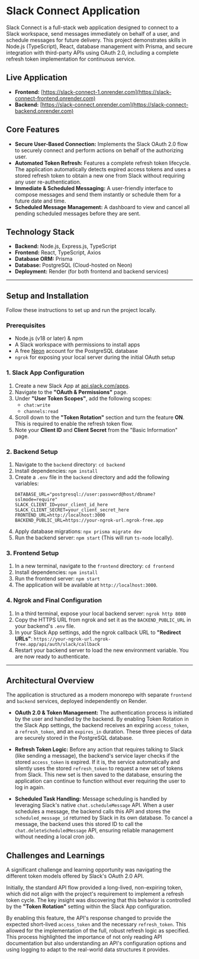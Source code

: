 # Slack Connect Application

Slack Connect is a full-stack web application designed to connect to a Slack workspace, send messages immediately on behalf of a user, and schedule messages for future delivery. This project demonstrates skills in Node.js (TypeScript), React, database management with Prisma, and secure integration with third-party APIs using OAuth 2.0, including a complete refresh token implementation for continuous service.

## Live Application

*   **Frontend:** [https://slack-connect-1.onrender.com](https://slack-connect-frontend.onrender.com)
*   **Backend:** [https://slack-connect.onrender.com](https://slack-connect-backend.onrender.com)

## Core Features

*   **Secure User-Based Connection:** Implements the Slack OAuth 2.0 flow to securely connect and perform actions on behalf of the authorizing user.
*   **Automated Token Refresh:** Features a complete refresh token lifecycle. The application automatically detects expired access tokens and uses a stored refresh token to obtain a new one from Slack without requiring any user re-authentication.
*   **Immediate & Scheduled Messaging:** A user-friendly interface to compose messages and send them instantly or schedule them for a future date and time.
*   **Scheduled Message Management:** A dashboard to view and cancel all pending scheduled messages before they are sent.

## Technology Stack

*   **Backend:** Node.js, Express.js, TypeScript
*   **Frontend:** React, TypeScript, Axios
*   **Database ORM:** Prisma
*   **Database:** PostgreSQL (Cloud-hosted on Neon)
*   **Deployment:** Render (for both frontend and backend services)

---

## Setup and Installation

Follow these instructions to set up and run the project locally.

### Prerequisites

*   Node.js (v18 or later) & npm
*   A Slack workspace with permissions to install apps
*   A free [Neon](https://neon.tech/) account for the PostgreSQL database
*   `ngrok` for exposing your local server during the initial OAuth setup

### 1. Slack App Configuration

1.  Create a new Slack App at [api.slack.com/apps](https://api.slack.com/apps).
2.  Navigate to the **"OAuth & Permissions"** page.
3.  Under **"User Token Scopes"**, add the following scopes:
    *   `chat:write`
    *   `channels:read`
4.  Scroll down to the **"Token Rotation"** section and turn the feature **ON**. This is required to enable the refresh token flow.
5.  Note your **Client ID** and **Client Secret** from the "Basic Information" page.

### 2. Backend Setup

1.  Navigate to the `backend` directory: `cd backend`
2.  Install dependencies: `npm install`
3.  Create a `.env` file in the `backend` directory and add the following variables:
    ```
    DATABASE_URL="postgresql://user:password@host/dbname?sslmode=require"
    SLACK_CLIENT_ID=your_client_id_here
    SLACK_CLIENT_SECRET=your_client_secret_here
    FRONTEND_URL=http://localhost:3000
    BACKEND_PUBLIC_URL=https://your-ngrok-url.ngrok-free.app
    ```
4.  Apply database migrations: `npx prisma migrate dev`
5.  Run the backend server: `npm start` (This will run `ts-node` locally).

### 3. Frontend Setup

1.  In a new terminal, navigate to the `frontend` directory: `cd frontend`
2.  Install dependencies: `npm install`
3.  Run the frontend server: `npm start`
4.  The application will be available at `http://localhost:3000`.

### 4. Ngrok and Final Configuration

1.  In a third terminal, expose your local backend server: `ngrok http 8080`
2.  Copy the HTTPS URL from ngrok and set it as the `BACKEND_PUBLIC_URL` in your backend's `.env` file.
3.  In your Slack App settings, add the ngrok callback URL to **"Redirect URLs"**: `https://your-ngrok-url.ngrok-free.app/api/auth/slack/callback`
4.  Restart your backend server to load the new environment variable. You are now ready to authenticate.

---

## Architectural Overview

The application is structured as a modern monorepo with separate `frontend` and `backend` services, deployed independently on Render.

*   **OAuth 2.0 & Token Management:** The authentication process is initiated by the user and handled by the backend. By enabling Token Rotation in the Slack App settings, the backend receives an expiring `access_token`, a `refresh_token`, and an `expires_in` duration. These three pieces of data are securely stored in the PostgreSQL database.

*   **Refresh Token Logic:** Before any action that requires talking to Slack (like sending a message), the backend's service layer checks if the stored `access_token` is expired. If it is, the service automatically and silently uses the stored `refresh_token` to request a new set of tokens from Slack. This new set is then saved to the database, ensuring the application can continue to function without ever requiring the user to log in again.

*   **Scheduled Task Handling:** Message scheduling is handled by leveraging Slack's native `chat.scheduleMessage` API. When a user schedules a message, the backend calls this API and stores the `scheduled_message_id` returned by Slack in its own database. To cancel a message, the backend uses this stored ID to call the `chat.deleteScheduledMessage` API, ensuring reliable management without needing a local cron job.

## Challenges and Learnings

A significant challenge and learning opportunity was navigating the different token models offered by Slack's OAuth 2.0 API.

Initially, the standard API flow provided a long-lived, non-expiring token, which did not align with the project's requirement to implement a refresh token cycle. The key insight was discovering that this behavior is controlled by the **"Token Rotation"** setting within the Slack App configuration.

By enabling this feature, the API's response changed to provide the expected short-lived `access_token` and the necessary `refresh_token`. This allowed for the implementation of the full, robust refresh logic as specified. This process highlighted the importance of not only reading API documentation but also understanding an API's configuration options and using logging to adapt to the real-world data structures it provides.